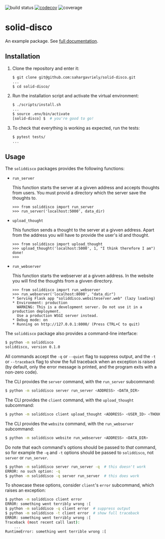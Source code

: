 ![build status](https://travis-ci.com/sahargavriely/solid-disco.svg?branch=main)
[![codecov](https://codecov.io/gh/sahargavriely/solid-disco/branch/main/graph/badge.svg?token=1IEZYW6IJO)](https://codecov.io/gh/sahargavriely/solid-disco)
![coverage](https://codecov.io/gh/sahargavriely/solid-disco/branch/main/graph/badge.svg)

# solid-disco

An example package. See [full documentation](https://advanced-system-design-foobar.readthedocs.io/en/latest/).

## Installation

1. Clone the repository and enter it:

    ```sh
    $ git clone git@github.com:sahargavriely/solid-disco.git
    ...
    $ cd solid-disco/
    ```

2. Run the installation script and activate the virtual environment:

    ```sh
    $ ./scripts/install.sh
    ...
    $ source .env/bin/activate
    [solid-disco] $  # you're good to go!
    ```

3. To check that everything is working as expected, run the tests:


    ```sh
    $ pytest tests/
    ...
    ```

## Usage

The `soliddisco` packages provides the following functions:

- `run_server`

    This function starts the server at a givven address and accepts thoughts from users.
    You must provid a directory which the server save the thoughts to. 

    ```pycon
    >>> from soliddisco import run_server
    >>> run_server('localhost:5000', data_dir)

    ```

- `upload_thought`

    This function sends a thought to the server at a givven address.
    Apart from the address you will have to provide the user's id and thought.

    ```pycon
    >>> from soliddisco import upload_thought
    >>> upload_thought('localhost:5000', 1, "I think therefore I am")
    done!
    >>>
    ```

- `run_webserver`

    This function starts the webserver at a givven address.
    In the website you will find the thoughts from a givven directory.

    ```pycon
    >>> from soliddisco import run_webserver
    >>> run_webserver('localhost:8000', "data_dir")
    * Serving Flask app "soliddisco.websiteserver.web" (lazy loading)
    * Environment: production
      WARNING: This is a development server. Do not use it in a production deployment.
      Use a production WSGI server instead.
    * Debug mode: on
    * Running on http://127.0.0.1:8000/ (Press CTRL+C to quit)

    ```

The `soliddisco` package also provides a command-line interface:

```sh
$ python -m soliddisco
soliddisco, version 0.1.0
```

All commands accept the `-q` or `--quiet` flag to suppress output, and the `-t`
or `--traceback` flag to show the full traceback when an exception is raised
(by default, only the error message is printed, and the program exits with a
non-zero code).

The CLI provides the `server` command, with the `run_server` subcommand:

```sh
$ python -m soliddisco server run_server <ADDRESS> <DATA_DIR>
```

The CLI provides the `client` command, with the `upload_thought` subcommand:

```sh
$ python -m soliddisco client upload_thought <ADDRESS> <USER_ID> <THOUGHT>
```

The CLI provides the `website` command, with the `run_webserver` subcommand:

```sh
$ python -m soliddisco website run_webserver <ADDRESS> <DATA_DIR>
```

Do note that each command's options should be passed to *that* command, so for
example the `-q` and `-t` options should be passed to `soliddisco`, not `server` or
`run_server`.

```sh
$ python -m soliddisco server run_server -q  # this doesn't work
ERROR: no such option: -q
$ python -m soliddisco -q server run_server  # this does work
```

To showcase these options, consider `client`'s `error` subcommand, which raises an
exception:

```sh
$ python -m soliddisco client error
ERROR: something went terribly wrong :[
$ python -m soliddisco -q client error  # suppress output
$ python -m soliddisco -t client error  # show full traceback
ERROR: something went terribly wrong :[
Traceback (most recent call last):
    ...
RuntimeError: something went terrible wrong :[
```
